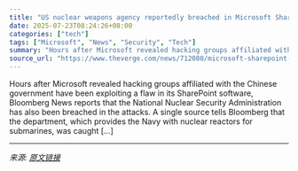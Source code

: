 ```yaml
---
title: "US nuclear weapons agency reportedly breached in Microsoft SharePoint attacks"
date: 2025-07-23T08:24:26+08:00
categories: ["tech"]
tags: ["Microsoft", "News", "Security", "Tech"]
summary: "Hours after Microsoft revealed hacking groups affiliated with the Chinese government have been exploiting a flaw in its SharePoint software, Bloomberg News reports that the National Nuclear Security A"
source_url: "https://www.theverge.com/news/712080/microsoft-sharepoint-hack-us-nuclear-weapons-agency"
---
```


Hours after Microsoft revealed hacking groups affiliated with the Chinese government have been exploiting a flaw in its SharePoint software, Bloomberg News reports that the National Nuclear Security Administration has also been breached in the attacks. A single source tells Bloomberg that the department, which provides the Navy with nuclear reactors for submarines, was caught [&#8230;]

---

*来源: [原文链接](https://www.theverge.com/news/712080/microsoft-sharepoint-hack-us-nuclear-weapons-agency)*
